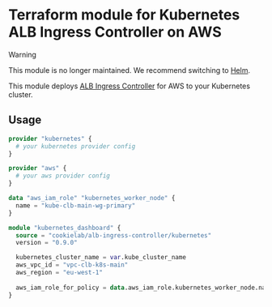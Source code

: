 # Terraform module for Kubernetes ALB Ingress Controller on AWS

> [!WARNING]  
> This module is no longer maintained. We recommend switching to [Helm](https://artifacthub.io/packages/helm/aws/aws-load-balancer-controller).

This module deploys [ALB Ingress Controller](https://kubernetes-sigs.github.io/aws-alb-ingress-controller/) for AWS to your Kubernetes cluster.

## Usage

```terraform
provider "kubernetes" {
  # your kubernetes provider config
}

provider "aws" {
  # your aws provider config
}

data "aws_iam_role" "kubernetes_worker_node" {
  name = "kube-clb-main-wg-primary"
}

module "kubernetes_dashboard" {
  source = "cookielab/alb-ingress-controller/kubernetes"
  version = "0.9.0"

  kubernetes_cluster_name = var.kube_cluster_name
  aws_vpc_id = "vpc-clb-k8s-main"
  aws_region = "eu-west-1"
  
  aws_iam_role_for_policy = data.aws_iam_role.kubernetes_worker_node.name
}
```
